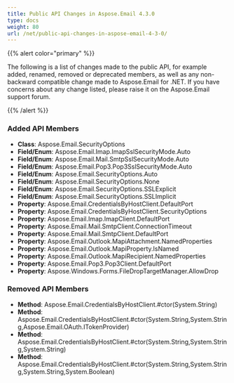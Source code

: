 ```yaml
---
title: Public API Changes in Aspose.Email 4.3.0
type: docs
weight: 80
url: /net/public-api-changes-in-aspose-email-4-3-0/
---
```



{{% alert color="primary" %}} 

The following is a list of changes made to the public API, for example added, renamed, removed or deprecated members, as well as any non-backward compatible change made to Aspose.Email for .NET. If you have concerns about any change listed, please raise it on the Aspose.Email support forum.

{{% /alert %}} 
### **Added API Members**
- **Class**: Aspose.Email.SecurityOptions
- **Field/Enum**: Aspose.Email.Imap.ImapSslSecurityMode.Auto
- **Field/Enum**: Aspose.Email.Mail.SmtpSslSecurityMode.Auto
- **Field/Enum**: Aspose.Email.Pop3.Pop3SslSecurityMode.Auto
- **Field/Enum**: Aspose.Email.SecurityOptions.Auto
- **Field/Enum**: Aspose.Email.SecurityOptions.None
- **Field/Enum**: Aspose.Email.SecurityOptions.SSLExplicit
- **Field/Enum**: Aspose.Email.SecurityOptions.SSLImplicit
- **Property**: Aspose.Email.CredentialsByHostClient.DefaultPort
- **Property**: Aspose.Email.CredentialsByHostClient.SecurityOptions
- **Property**: Aspose.Email.Imap.ImapClient.DefaultPort
- **Property**: Aspose.Email.Mail.SmtpClient.ConnectionTimeout
- **Property**: Aspose.Email.Mail.SmtpClient.DefaultPort
- **Property**: Aspose.Email.Outlook.MapiAttachment.NamedProperties
- **Property**: Aspose.Email.Outlook.MapiProperty.IsNamed
- **Property**: Aspose.Email.Outlook.MapiRecipient.NamedProperties
- **Property**: Aspose.Email.Pop3.Pop3Client.DefaultPort
- **Property**: Aspose.Windows.Forms.FileDropTargetManager.AllowDrop
### **Removed API Members**
- **Method**: Aspose.Email.CredentialsByHostClient.#ctor(System.String)
- **Method**: Aspose.Email.CredentialsByHostClient.#ctor(System.String,System.String,Aspose.Email.OAuth.ITokenProvider)
- **Method**: Aspose.Email.CredentialsByHostClient.#ctor(System.String,System.String,System.String)
- **Method**: Aspose.Email.CredentialsByHostClient.#ctor(System.String,System.String,System.String,System.Boolean)
